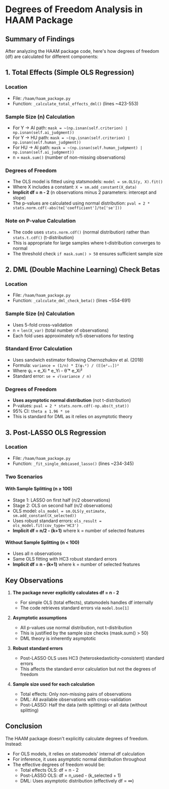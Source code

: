 # Degrees of Freedom Analysis in HAAM Package

## Summary of Findings

After analyzing the HAAM package code, here's how degrees of freedom (df) are calculated for different components:

## 1. Total Effects (Simple OLS Regression)

### Location
- File: `/haam/haam_package.py`
- Function: `_calculate_total_effects_dml()` (lines ~423-553)

### Sample Size (n) Calculation
- For Y → AI path: `mask = ~(np.isnan(self.criterion) | np.isnan(self.ai_judgment))`
- For Y → HU path: `mask = ~(np.isnan(self.criterion) | np.isnan(self.human_judgment))`  
- For HU → AI path: `mask = ~(np.isnan(self.human_judgment) | np.isnan(self.ai_judgment))`
- n = `mask.sum()` (number of non-missing observations)

### Degrees of Freedom
- The OLS model is fitted using statsmodels: `model = sm.OLS(y, X).fit()`
- Where X includes a constant: `X = sm.add_constant(X_data)`
- **Implicit df = n - 2** (n observations minus 2 parameters: intercept and slope)
- The p-values are calculated using normal distribution: `pval = 2 * stats.norm.cdf(-abs(te['coefficient']/te['se']))`

### Note on P-value Calculation
- The code uses `stats.norm.cdf()` (normal distribution) rather than `stats.t.cdf()` (t-distribution)
- This is appropriate for large samples where t-distribution converges to normal
- The threshold check `if mask.sum() > 50` ensures sufficient sample size

## 2. DML (Double Machine Learning) Check Betas

### Location
- File: `/haam/haam_package.py`
- Function: `_calculate_dml_check_beta()` (lines ~554-691)

### Sample Size (n) Calculation
- Uses 5-fold cross-validation
- n = `len(X_var)` (total number of observations)
- Each fold uses approximately n/5 observations for testing

### Standard Error Calculation
- Uses sandwich estimator following Chernozhukov et al. (2018)
- Formula: `variance = (1/n) * Σ(ψᵢ²) / (𝔼[e²ₓᵢ])²`
- Where ψᵢ = e_Xi * e_Yi - θ̂ * e_Xi²
- Standard error: `se = √(variance / n)`

### Degrees of Freedom
- **Uses asymptotic normal distribution** (not t-distribution)
- P-values: `pval = 2 * stats.norm.cdf(-np.abs(t_stat))`
- 95% CI: `theta ± 1.96 * se`
- This is standard for DML as it relies on asymptotic theory

## 3. Post-LASSO OLS Regression

### Location
- File: `/haam/haam_package.py`
- Function: `_fit_single_debiased_lasso()` (lines ~234-345)

### Two Scenarios

#### With Sample Splitting (n ≥ 100)
- Stage 1: LASSO on first half (n/2 observations)
- Stage 2: OLS on second half (n/2 observations)
- OLS model: `ols_model = sm.OLS(y_estimate, sm.add_constant(X_selected))`
- Uses robust standard errors: `ols_result = ols_model.fit(cov_type='HC3')`
- **Implicit df = n/2 - (k+1)** where k = number of selected features

#### Without Sample Splitting (n < 100)
- Uses all n observations
- Same OLS fitting with HC3 robust standard errors
- **Implicit df = n - (k+1)** where k = number of selected features

## Key Observations

1. **The package never explicitly calculates df = n - 2**
   - For simple OLS (total effects), statsmodels handles df internally
   - The code retrieves standard errors via `model.bse[1]`

2. **Asymptotic assumptions**
   - All p-values use normal distribution, not t-distribution
   - This is justified by the sample size checks (mask.sum() > 50)
   - DML theory is inherently asymptotic

3. **Robust standard errors**
   - Post-LASSO OLS uses HC3 (heteroskedasticity-consistent) standard errors
   - This affects the standard error calculation but not the degrees of freedom

4. **Sample size used for each calculation**
   - Total effects: Only non-missing pairs of observations
   - DML: All available observations with cross-validation
   - Post-LASSO: Half the data (with splitting) or all data (without splitting)

## Conclusion

The HAAM package doesn't explicitly calculate degrees of freedom. Instead:
- For OLS models, it relies on statsmodels' internal df calculation
- For inference, it uses asymptotic normal distribution throughout
- The effective degrees of freedom would be:
  - Total effects OLS: df = n - 2
  - Post-LASSO OLS: df = n_used - (k_selected + 1)
  - DML: Uses asymptotic distribution (effectively df = ∞)